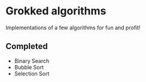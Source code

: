 Grokked algorithms
==================

Implementations of a few algorithms for fun and profit!

Completed
---------
* Binary Search
* Bubble Sort
* Selection Sort
